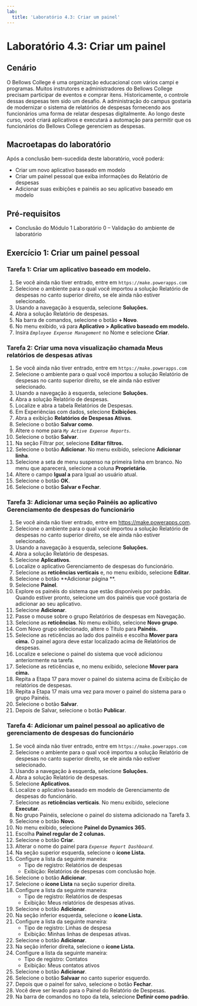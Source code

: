 ```yaml
---
lab:
  title: 'Laboratório 4.3: Criar um painel'
---
```


# Laboratório 4.3: Criar um painel 

## Cenário
O Bellows College é uma organização educacional com vários campi e programas. Muitos instrutores e administradores do Bellows College precisam participar de eventos e comprar itens. Historicamente, o controle dessas despesas tem sido um desafio.
A administração do campus gostaria de modernizar o sistema de relatórios de despesas fornecendo aos funcionários uma forma de relatar despesas digitalmente.
Ao longo deste curso, você criará aplicativos e executará a automação para permitir que os funcionários do Bellows College gerenciem as despesas.

## Macroetapas do laboratório
Após a conclusão bem-sucedida deste laboratório, você poderá:
- Criar um novo aplicativo baseado em modelo
- Criar um painel pessoal que exiba informações do Relatório de despesas
- Adicionar suas exibições e painéis ao seu aplicativo baseado em modelo

## Pré-requisitos
- Conclusão do Módulo 1 Laboratório 0 – Validação do ambiente de laboratório

## Exercício 1: Criar um painel pessoal

### Tarefa 1: Criar um aplicativo baseado em modelo.
1. Se você ainda não tiver entrado, entre em `https://make.powerapps.com`
2. Selecione o ambiente para o qual você importou a solução Relatório de despesas no canto superior direito, se ele ainda não estiver selecionado.
3. Usando a navegação à esquerda, selecione **Soluções.**
4. Abra a solução Relatório de despesas.
5. Na barra de comandos, selecione o botão **+ Novo**.
6. No menu exibido, vá para **Aplicativo > Aplicativo baseado em modelo.**
7. Insira *`Employee Expense Management`* no Nome e selecione **Criar**.

### Tarefa 2: Criar uma nova visualização chamada Meus relatórios de despesas ativas
1. Se você ainda não tiver entrado, entre em `https://make.powerapps.com`
2. Selecione o ambiente para o qual você importou a solução Relatório de despesas no canto superior direito, se ele ainda não estiver selecionado.
3. Usando a navegação à esquerda, selecione **Soluções.**
4. Abra a solução Relatório de despesas.
5. Localize e abra a tabela Relatórios de Despesas.
6. Em Experiências com dados, selecione **Exibições**.
7. Abra a exibição **Relatórios de Despesas Ativas**.
8. Selecione o botão **Salvar como**.
9. Altere o nome para *`My Active Expense Reports`*.
10. Selecione o botão **Salvar**.
11. Na seção Filtrar por, selecione **Editar filtros.**
12. Selecione o botão **Adicionar**. No menu exibido, selecione **Adicionar linha**.
13. Selecione a seta de menu suspenso na primeira linha em branco. No menu que aparecerá, selecione a coluna **Proprietário**.
14. Altere o campo **Igual a** para Igual ao usuário atual.
15. Selecione o botão **OK**.
16. Selecione o botão **Salvar e Fechar**.

### Tarefa 3: Adicionar uma seção Painéis ao aplicativo Gerenciamento de despesas do funcionário
1. Se você ainda não tiver entrado, entre em https://make.powerapps.com.
2. Selecione o ambiente para o qual você importou a solução Relatório de despesas no canto superior direito, se ele ainda não estiver selecionado.
3. Usando a navegação à esquerda, selecione **Soluções.**
4. Abra a solução Relatório de despesas.
5. Selecione **Aplicativos**.
6. Localize o aplicativo Gerenciamento de despesas do funcionário.
7. Selecione as **reticências verticais** e, no menu exibido, selecione **Editar**.
8. Selecione o botão **Adicionar página **.
9. Selecione **Painel**.
10. Explore os painéis do sistema que estão disponíveis por padrão. Quando estiver pronto, selecione um dos painéis que você gostaria de adicionar ao seu aplicativo.
11. Selecione **Adicionar**.
12. Passe o mouse sobre o grupo Relatórios de despesas em Navegação.
13. Selecione as **reticências**. No menu exibido, selecione **Novo grupo**.
14. Com Novo grupo selecionado, altere o Título para **Painéis.**
15. Selecione as reticências ao lado dos painéis e escolha **Mover para cima.** O painel agora deve estar localizado acima de Relatórios de despesas.
16. Localize e selecione o painel do sistema que você adicionou anteriormente na tarefa.
17. Selecione as reticências e, no menu exibido, selecione **Mover para cima.**
18. Repita a Etapa 17 para mover o painel do sistema acima de Exibição de relatórios de despesas.
19. Repita a Etapa 17 mais uma vez para mover o painel do sistema para o grupo Painéis.
20. Selecione o botão **Salvar**.
21. Depois de Salvar, selecione o botão **Publicar**.

### Tarefa 4: Adicionar um painel pessoal ao aplicativo de gerenciamento de despesas do funcionário
1. Se você ainda não tiver entrado, entre em `https://make.powerapps.com`
2. Selecione o ambiente para o qual você importou a solução Relatório de despesas no canto superior direito, se ele ainda não estiver selecionado.
3. Usando a navegação à esquerda, selecione **Soluções.**
4. Abra a solução Relatório de despesas.
5. Selecione **Aplicativos**.
6. Localize o aplicativo baseado em modelo de Gerenciamento de despesas do funcionário.
7. Selecione as **reticências verticais**. No menu exibido, selecione **Executar**.
8. No grupo Painéis, selecione o painel do sistema adicionado na Tarefa 3.
9. Selecione o botão **Novo**.
10. No menu exibido, selecione **Painel do Dynamics 365.**
11. Escolha **Painel regular de 2 colunas.**
12. Selecione o botão **Criar**.
13. Alterar o nome do painel para *`Expense Report Dashboard`*.
14. Na seção superior esquerda, selecione o **ícone Lista.**
15. Configure a lista da seguinte maneira:
    - Tipo de registro: Relatórios de despesas
    - Exibição: Relatórios de despesas com conclusão hoje.
16. Selecione o botão **Adicionar**.
17. Selecione o **ícone Lista** na seção superior direita.
18. Configure a lista da seguinte maneira:
    - Tipo de registro: Relatórios de despesas
    - Exibição: Meus relatórios de despesas ativas.
19. Selecione o botão **Adicionar**.
20. Na seção inferior esquerda, selecione o **ícone Lista.**
21. Configure a lista da seguinte maneira:
    - Tipo de registro: Linhas de despesa
    - Exibição: Minhas linhas de despesas ativas.
22. Selecione o botão **Adicionar**.
23. Na seção inferior direita, selecione o **ícone Lista.**
24. Configure a lista da seguinte maneira:
    - Tipo de registro: Contatos
    - Exibição: Meus contatos ativos
25. Selecione o botão **Adicionar**.
26. Selecione o botão **Salvaar** no canto superior esquerdo.
27. Depois que o painel for salvo, selecione o botão **Fechar**.
28. Você deve ser levado para o Painel do Relatório de Despesas.
29. Na barra de comandos no topo da tela, selecione **Definir como padrão**.
